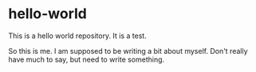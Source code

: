 # hello-world
This is a hello world repository. It is a test.

So this is me. I am supposed to be writing a bit about myself. Don't really have much to say, but need to write something.
